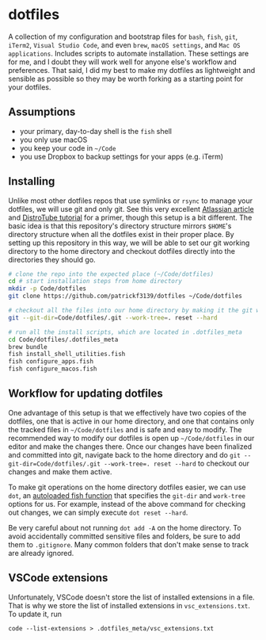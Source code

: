 # dotfiles
A collection of my configuration and bootstrap files for `bash`, `fish`, `git`, `iTerm2`, `Visual Studio Code`, and even `brew`, `macOS settings`, and `Mac OS applications`.  Includes scripts to automate installation. These settings are for me, and I doubt they will work well for anyone else's workflow and preferences. That said, I did my best to make my dotfiles as lightweight and sensible as possible so they may be worth forking as a starting point for your dotfiles.

## Assumptions
- your primary, day-to-day shell is the `fish` shell
- you only use macOS
- you keep your code in `~/Code`
- you use Dropbox to backup settings for your apps (e.g. iTerm)

## Installing
Unlike most other dotfiles repos that use symlinks or `rsync` to manage your dotfiles, we will use git and only git. See this very excellent [Atlassian article](https://www.atlassian.com/git/tutorials/dotfiles) and [DistroTube tutorial](https://www.youtube.com/watch?v=tBoLDpTWVOM) for a primer, though this setup is a bit different. The basic idea is that this repository's directory structure mirrors `$HOME`'s directory structure when all the dotfiles exist in their proper place. By setting up this repository in this way, we will be able to set our git working directory to the home directory and checkout dotfiles directly into the directories they should go.
```sh
# clone the repo into the expected place (~/Code/dotfiles)
cd # start installation steps from home directory
mkdir -p Code/dotfiles
git clone https://github.com/patrickf3139/dotfiles ~/Code/dotfiles

# checkout all the files into our home directory by making it the git working directory
git --git-dir=Code/dotfiles/.git --work-tree=. reset --hard

# run all the install scripts, which are located in .dotfiles_meta
cd Code/dotfiles/.dotfiles_meta
brew bundle
fish install_shell_utilities.fish
fish configure_apps.fish
fish configure_macos.fish
```

## Workflow for updating dotfiles
One advantage of this setup is that we effectively have two copies of the dotfiles, one that is active in our home directory, and one that contains only the tracked files in `~/Code/dotfiles` and is safe and easy to modify. The recommended way to modify our dotfiles is open up `~/Code/dotfiles` in our editor  and make the changes there. Once our changes have been finalized and committed into git, navigate back to the home directory and do `git --git-dir=Code/dotfiles/.git --work-tree=. reset --hard` to checkout our changes and make them active.

To make git operations on the home directory dotfiles easier, we can use `dot`, an [autoloaded fish function](https://fishshell.com/docs/current/tutorial.html#autoloading-functions) that specifies the `git-dir` and `work-tree` options for us. For example, instead of the above command for checking out changes, we can simply execute `dot reset --hard`.

Be very careful about not running `dot add -A` on the home directory. To avoid accidentally committed sensitive files and folders, be sure to add them to `.gitignore`. Many common folders that don't make sense to track are already ignored.

## VSCode extensions
Unfortunately, VSCode doesn't store the list of installed extensions in a file. That is why we store the list of installed extensions in `vsc_extensions.txt`. To update it, run
```fish
code --list-extensions > .dotfiles_meta/vsc_extensions.txt
```

